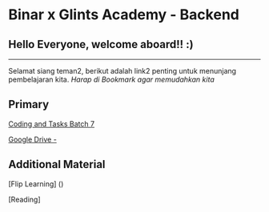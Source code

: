 # Binar x Glints Academy - Backend
## Hello Everyone, welcome aboard!! :)
___

Selamat siang teman2,
berikut adalah link2 penting untuk menunjang pembelajaran kita.
*Harap di Bookmark agar memudahkan kita*

## Primary
[Coding and Tasks Batch 7](https://gitlab.com/vincent.guizot/binar-x-glints-academy-backend)

[Google Drive -](https://drive.google.com/drive/folders/1A2_TDSppFL4Fvu7MvoI9TumdOHFmqreP)

## Additional Material
[Flip Learning]
()

[Reading]